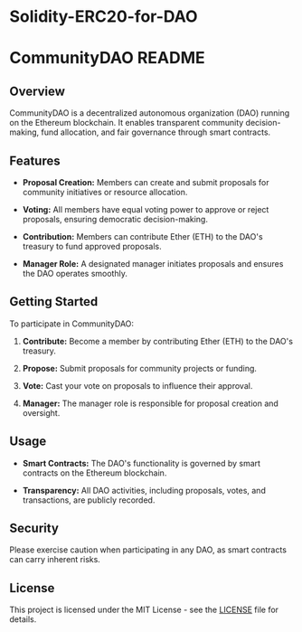 # Solidity-ERC20-for-DAO
# CommunityDAO README

## Overview

CommunityDAO is a decentralized autonomous organization (DAO) running on the Ethereum blockchain. It enables transparent community decision-making, fund allocation, and fair governance through smart contracts.

## Features

- **Proposal Creation:** Members can create and submit proposals for community initiatives or resource allocation.

- **Voting:** All members have equal voting power to approve or reject proposals, ensuring democratic decision-making.

- **Contribution:** Members can contribute Ether (ETH) to the DAO's treasury to fund approved proposals.

- **Manager Role:** A designated manager initiates proposals and ensures the DAO operates smoothly.

## Getting Started

To participate in CommunityDAO:

1. **Contribute:** Become a member by contributing Ether (ETH) to the DAO's treasury.

2. **Propose:** Submit proposals for community projects or funding.

3. **Vote:** Cast your vote on proposals to influence their approval.

4. **Manager:** The manager role is responsible for proposal creation and oversight.

## Usage

- **Smart Contracts:** The DAO's functionality is governed by smart contracts on the Ethereum blockchain.

- **Transparency:** All DAO activities, including proposals, votes, and transactions, are publicly recorded.

## Security

Please exercise caution when participating in any DAO, as smart contracts can carry inherent risks.

## License

This project is licensed under the MIT License - see the [LICENSE](LICENSE) file for details.
